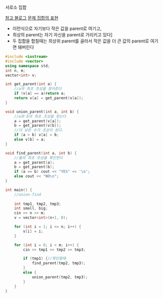서로소 집합

[참고 블로그](https://m.blog.naver.com/ndb796/221230967614)
[문제 집합의 표현](https://www.acmicpc.net/problem/1717)
- 이런식으로 자기보다 작은 값을 parent로 여기고,
- 최상의 parent는 자기 자신을 parent로 가리키고 있다]
- 두 집합을 합칠때는 최상위 parent를 골라서 작은 값을 더 큰 값의 parent로 여기면 돼버린다
```C++
#include <iostream>
#include <vector>
using namespace std;
int n, m;
vector<int> v;

int get_parent(int a) {
	//a의 최초 조상을 찾아준다
	if (v[a] == a)return a;
	return v[a] = get_parent(v[a]);
}

void union_parent(int a, int b) {
	//a와 b의 최초 조상을 찾는다
	a = get_parent(v[a]);
	b = get_parent(v[b]);
	//더 낮은 수가 조상이 된다.
	if (a > b) v[a] = b;
	else v[b] = a;
}

void find_parent(int a, int b) {
	//둘의 최초 조상을 확인한다
	a = get_parent(a);
	b = get_parent(b);
	if (a == b) cout << "YES" << '\n';
	else cout << "NO\n";
}

int main() {
	//union-find
	
	int tmp1, tmp2, tmp3;
	int small, big;
	cin >> n >> m;
	v = vector<int>(n+1, 0);

	for (int i = 1; i <= n; i++) {
		v[i] = i;
	}

	for (int i = 0; i < m; i++) {
		cin >> tmp1 >> tmp2 >> tmp3;

		if (tmp1) {//확인할때
			find_parent(tmp2, tmp3);
		}
		else {
			union_parent(tmp2, tmp3);
		}
	}
}
```